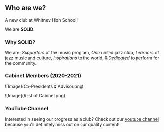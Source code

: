 ## Who are we?

A new club at Whitney High School!

We are **SOLID**.

### Why SOLID?

We are: _Supporters_ of the music program, _One_ united jazz club, _Learners_ of jazz music and culture, _Inspirations_ to the world, & _Dedicated_ to perform for the community.

### Cabinet Members (2020-2021)

![Image](Co-Presidents & Advisor.png)

![Image](Rest of Cabinet.png)

### YouTube Channel

Interested in seeing our progress as a club? Check out our [youtube channel](https://youtube.com/channel/UCwTgxJHb8H2E9NzacMFTfhA) because you'll definitely miss out on our quality content!
